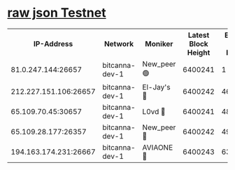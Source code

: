 [raw json Testnet](https://rpc-check.bcat.stavr.tech/bcat/rpc-bcat-result.json)
=


<table><tr><th>IP-Address</th><th>Network</th><th>Moniker</th><th>Latest Block Height</th><th>Earliest Block Height</th><th>Catching Up</th><th>Tx Index</th><th>Voting Power</th><th>Scan Time</th></tr><tr><td>81.0.247.144:26657</td><td>bitcanna-dev-1</td><td>New_peer 🟢</td><td>6400241</td><td>1</td><td>False</td><td>on</td><td>0</td><td>2024-02-12T01:15:45.252956774UTC</td></tr><tr><td>212.227.151.106:26657</td><td>bitcanna-dev-1</td><td>El-Jay's 🔴</td><td>6400242</td><td>4670391</td><td>False</td><td>on</td><td>2218164</td><td>2024-02-12T01:15:52.026211821UTC</td></tr><tr><td>65.109.70.45:30657</td><td>bitcanna-dev-1</td><td>L0vd 🔴</td><td>6400241</td><td>4828155</td><td>False</td><td>on</td><td>307920</td><td>2024-02-12T01:15:45.626057844UTC</td></tr><tr><td>65.109.28.177:26357</td><td>bitcanna-dev-1</td><td>New_peer 🔴</td><td>6400242</td><td>4952911</td><td>False</td><td>on</td><td>2237067</td><td>2024-02-12T01:15:52.393174677UTC</td></tr><tr><td>194.163.174.231:26667</td><td>bitcanna-dev-1</td><td>AVIAONE 🔴</td><td>6400243</td><td>6398881</td><td>False</td><td>on</td><td>1949865</td><td>2024-02-12T01:15:56.861596191UTC</td></tr></table>
